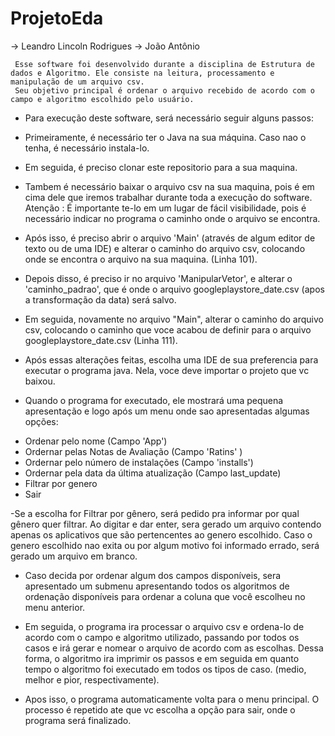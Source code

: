 # ProjetoEda
-> Leandro Lincoln Rodrigues
-> João Antônio

 
     Esse software foi desenvolvido durante a disciplina de Estrutura de dados e Algoritmo. Ele consiste na leitura, processamento e manipulação de um arquivo csv. 
     Seu objetivo principal é ordenar o arquivo recebido de acordo com o campo e algoritmo escolhido pelo usuário.
     

- Para execução deste software, será necessário seguir alguns passos:


- Primeiramente, é necessário ter o Java na sua máquina. Caso nao o tenha, é necessário instala-lo. 


- Em seguida, é preciso clonar este repositorio para a sua maquina.


- Tambem é necessário baixar o arquivo csv na sua maquina, pois é em cima dele que iremos trabalhar durante toda a execução do software.
Atenção : É importante te-lo em um lugar de fácil visibilidade, pois é necessário indicar no programa o caminho onde o arquivo se encontra.


- Após isso, é preciso abrir o arquivo 'Main' (através de algum editor de texto ou de uma IDE) e alterar o caminho do arquivo csv, colocando onde se encontra o arquivo na sua maquina. (Linha 101).


- Depois disso, é preciso ir no arquivo 'ManipularVetor', e alterar o 'caminho_padrao', que é onde o arquivo googleplaystore_date.csv (apos a transformação da data) será salvo.


- Em seguida, novamente no arquivo "Main",  alterar o caminho do arquivo csv, colocando o caminho que voce acabou de definir para o arquivo googleplaystore_date.csv (Linha 111).


- Após essas alterações feitas, escolha uma IDE de sua preferencia para executar o programa java. Nela, voce deve importar o projeto que vc baixou.


- Quando o programa for executado, ele mostrará uma pequena apresentação e logo após um menu onde sao apresentadas algumas opções:


*  Ordenar pelo nome (Campo 'App')  
*  Ordernar pelas Notas de Avaliação (Campo 'Ratins' ) 
*  Ordernar pelo número de instalações (Campo 'installs')  
*  Ordernar pela data da última atualização (Campo last_update)
*  Filtrar por genero 
*  Sair



-Se a escolha for Filtrar por gênero, será pedido pra informar por qual gênero quer filtrar. Ao digitar e dar enter, sera gerado um arquivo contendo apenas os aplicativos que são pertencentes ao genero escolhido. Caso o genero escolhido nao exita ou por algum motivo foi informado errado, será gerado um arquivo em branco. 


- Caso decida por ordenar algum dos campos disponíveis, sera apresentado um submenu apresentando todos os algoritmos de ordenação disponíveis para ordenar a coluna que você escolheu no menu anterior.

- Em seguida, o programa ira processar o arquivo csv e ordena-lo de acordo com o campo e algoritmo utilizado, passando por todos os casos e irá gerar e nomear o arquivo de acordo com as escolhas. Dessa forma, o algoritmo ira imprimir os passos e em seguida em quanto tempo o algoritmo foi executado em todos os tipos de caso. (medio, melhor e pior, respectivamente).

- Apos isso, o programa automaticamente volta para o menu principal. O processo é repetido ate que vc escolha a opção para sair, onde o programa será finalizado.





